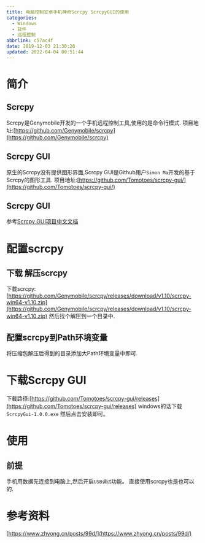 ```yaml
---
title: 电脑控制安卓手机神奇Scrcpy ScrcpyGUI的使用
categories: 
  - Windows
  - 软件
  - 远程控制
abbrlink: c57ac4f
date: 2019-12-03 21:30:26
updated: 2022-04-04 00:51:44
---
```

# 简介
## Scrcpy
Scrcpy是Genymobile开发的一个手机远程控制工具,使用的是命令行模式.
项目地址:[https://github.com/Genymobile/scrcpy](https://github.com/Genymobile/scrcpy)
## Scrcpy GUI
原生的Scrcpy没有提供图形界面,Scrcpy GUI是Github用户`Simon Ma`开发的基于Scrcpy的图形工具.
项目地址:[https://github.com/Tomotoes/scrcpy-gui/](https://github.com/Tomotoes/scrcpy-gui/)
## Scrcpy GUI
参考[Scrcpy GUI项目中文文档](https://github.com/Tomotoes/scrcpy-gui/blob/master/README.zh_CN.md)
# 配置scrcpy
## 下载 解压scrcpy
下载scrcpy:[https://github.com/Genymobile/scrcpy/releases/download/v1.10/scrcpy-win64-v1.10.zip](https://github.com/Genymobile/scrcpy/releases/download/v1.10/scrcpy-win64-v1.10.zip)
然后找个解压到一个目录中.
## 配置scrcpy到Path环境变量
将压缩包解压后得到的目录添加大Path环境变量中即可.

# 下载Scrcpy GUI
下载路径:[https://github.com/Tomotoes/scrcpy-gui/releases](https://github.com/Tomotoes/scrcpy-gui/releases)
windows的话下载`ScrcpyGui-1.0.0.exe`
然后点击安装即可。
# 使用
## 前提
手机用数据先连接到电脑上,然后开启`USB调试`功能。
直接使用scrcpy也是也可以的.

# 参考资料
[https://www.zhyong.cn/posts/99d/](https://www.zhyong.cn/posts/99d/)

